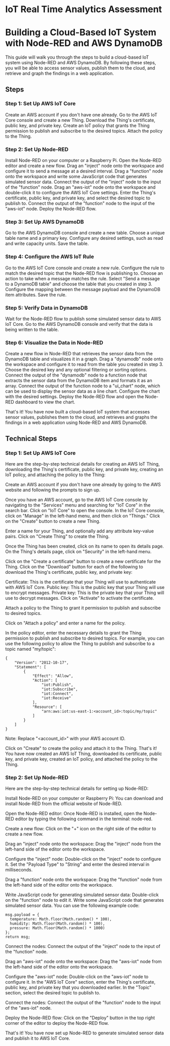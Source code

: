 # IoT Real Time Analytics Assessment

# Building a Cloud-Based IoT System with Node-RED and AWS DynamoDB

This guide will walk you through the steps to build a cloud-based IoT system using Node-RED and AWS DynamoDB. By following these steps, you will be able to access sensor values, publish them to the cloud, and retrieve and graph the findings in a web application.

## Steps

### Step 1: Set Up AWS IoT Core

Create an AWS account if you don't have one already. Go to the AWS IoT Core console and create a new Thing. Download the Thing's certificate, public key, and private key. Create an IoT policy that grants the Thing permission to publish and subscribe to the desired topics. Attach the policy to the Thing.

### Step 2: Set Up Node-RED

Install Node-RED on your computer or a Raspberry Pi. Open the Node-RED editor and create a new flow. Drag an "inject" node onto the workspace and configure it to send a message at a desired interval. Drag a "function" node onto the workspace and write some JavaScript code that generates simulated sensor data. Connect the output of the "inject" node to the input of the "function" node. Drag an "aws-iot" node onto the workspace and double-click it to configure the AWS IoT Core settings. Enter the Thing's certificate, public key, and private key, and select the desired topic to publish to. Connect the output of the "function" node to the input of the "aws-iot" node. Deploy the Node-RED flow.

### Step 3: Set Up AWS DynamoDB

Go to the AWS DynamoDB console and create a new table. Choose a unique table name and a primary key. Configure any desired settings, such as read and write capacity units. Save the table.

### Step 4: Configure the AWS IoT Rule

Go to the AWS IoT Core console and create a new rule. Configure the rule to match the desired topic that the Node-RED flow is publishing to. Choose an action to take when a message matches the rule. Select "Send a message to a DynamoDB table" and choose the table that you created in step 3. Configure the mapping between the message payload and the DynamoDB item attributes. Save the rule.

### Step 5: Verify Data in DynamoDB

Wait for the Node-RED flow to publish some simulated sensor data to AWS IoT Core. Go to the AWS DynamoDB console and verify that the data is being written to the table.

### Step 6: Visualize the Data in Node-RED

Create a new flow in Node-RED that retrieves the sensor data from the DynamoDB table and visualizes it in a graph. Drag a "dynamodb" node onto the workspace and configure it to read from the table you created in step 3. Choose the desired key and any optional filtering or sorting options. Connect the output of the "dynamodb" node to a function node that extracts the sensor data from the DynamoDB item and formats it as an array. Connect the output of the function node to a "ui_chart" node, which can be used to display the sensor data as a line chart. Configure the chart with the desired settings. Deploy the Node-RED flow and open the Node-RED dashboard to view the chart.

That's it! You have now built a cloud-based IoT system that accesses sensor values, publishes them to the cloud, and retrieves and graphs the findings in a web application using Node-RED and AWS DynamoDB.


## Technical Steps

### Step 1: Set Up AWS IoT Core
Here are the step-by-step technical details for creating an AWS IoT Thing, downloading the Thing's certificate, public key, and private key, creating an IoT policy, and attaching the policy to the Thing:

Create an AWS account if you don't have one already by going to the AWS website and following the prompts to sign up.

Once you have an AWS account, go to the AWS IoT Core console by navigating to the "Services" menu and searching for "IoT Core" in the search bar. Click on "IoT Core" to open the console.
In the IoT Core console, click on "Manage" in the left-hand menu, and then click on "Things."
Click on the "Create" button to create a new Thing.

Enter a name for your Thing, and optionally add any attribute key-value pairs. Click on "Create Thing" to create the Thing.

Once the Thing has been created, click on its name to open its details page.
On the Thing's details page, click on "Security" in the left-hand menu.

Click on the "Create a certificate" button to create a new certificate for the Thing.
Click on the "Download" button for each of the following to download the Thing's certificate, public key, and private key:

Certificate: This is the certificate that your Thing will use to authenticate with AWS IoT Core.
Public key: This is the public key that your Thing will use to encrypt messages.
Private key: This is the private key that your Thing will use to decrypt messages.
Click on "Activate" to activate the certificate.

Attach a policy to the Thing to grant it permission to publish and subscribe to desired topics.

Click on "Attach a policy" and enter a name for the policy.

In the policy editor, enter the necessary details to grant the Thing permission to publish and subscribe to desired topics. For example, you can use the following policy to allow the Thing to publish and subscribe to a topic named "my/topic":
```
{
    "Version": "2012-10-17",
    "Statement": [
        {
            "Effect": "Allow",
            "Action": [
                "iot:Publish",
                "iot:Subscribe",
                "iot:Connect",
                "iot:Receive"
            ],
            "Resource": [
                "arn:aws:iot:us-east-1:<account_id>:topic/my/topic"
            ]
        }
    ]
}
```
Note: Replace "<account_id>" with your AWS account ID.

Click on "Create" to create the policy and attach it to the Thing.
That's it! You have now created an AWS IoT Thing, downloaded its certificate, public key, and private key, created an IoT policy, and attached the policy to the Thing.

### Step 2: Set Up Node-RED
Here are the step-by-step technical details for setting up Node-RED:

Install Node-RED on your computer or Raspberry Pi: You can download and install Node-RED from the official website of Node-RED.

Open the Node-RED editor: Once Node-RED is installed, open the Node-RED editor by typing the following command in the terminal: node-red.

Create a new flow: Click on the "+" icon on the right side of the editor to create a new flow.

Drag an "inject" node onto the workspace: Drag the "inject" node from the left-hand side of the editor onto the workspace.

Configure the "inject" node: Double-click on the "inject" node to configure it. Set the "Payload Type" to "String" and enter the desired interval in milliseconds.

Drag a "function" node onto the workspace: Drag the "function" node from the left-hand side of the editor onto the workspace.

Write JavaScript code for generating simulated sensor data: Double-click on the "function" node to edit it. Write some JavaScript code that generates simulated sensor data. You can use the following example code:
```
msg.payload = {
  temperature: Math.floor(Math.random() * 100),
  humidity: Math.floor(Math.random() * 100),
  pressure: Math.floor(Math.random() * 1000)
};
return msg;
```
Connect the nodes: Connect the output of the "inject" node to the input of the "function" node.

Drag an "aws-iot" node onto the workspace: Drag the "aws-iot" node from the left-hand side of the editor onto the workspace.

Configure the "aws-iot" node: Double-click on the "aws-iot" node to configure it. In the "AWS IoT Core" section, enter the Thing's certificate, public key, and private key that you downloaded earlier. In the "Topic" section, select the desired topic to publish to.

Connect the nodes: Connect the output of the "function" node to the input of the "aws-iot" node.

Deploy the Node-RED flow: Click on the "Deploy" button in the top right corner of the editor to deploy the Node-RED flow.

That's it! You have now set up Node-RED to generate simulated sensor data and publish it to AWS IoT Core.
